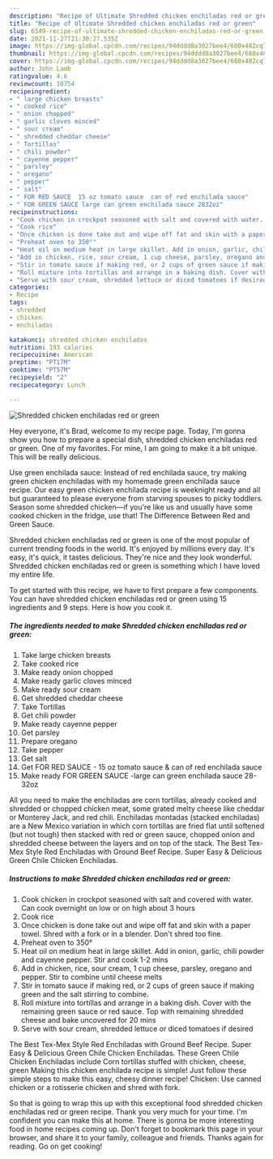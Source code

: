 ```yaml
---
description: "Recipe of Ultimate Shredded chicken enchiladas red or green"
title: "Recipe of Ultimate Shredded chicken enchiladas red or green"
slug: 6549-recipe-of-ultimate-shredded-chicken-enchiladas-red-or-green
date: 2021-11-27T21:30:27.535Z
image: https://img-global.cpcdn.com/recipes/94dddd8a3027bee4/680x482cq70/shredded-chicken-enchiladas-red-or-green-recipe-main-photo.jpg
thumbnail: https://img-global.cpcdn.com/recipes/94dddd8a3027bee4/680x482cq70/shredded-chicken-enchiladas-red-or-green-recipe-main-photo.jpg
cover: https://img-global.cpcdn.com/recipes/94dddd8a3027bee4/680x482cq70/shredded-chicken-enchiladas-red-or-green-recipe-main-photo.jpg
author: John Lamb
ratingvalue: 4.6
reviewcount: 10754
recipeingredient:
- " large chicken breasts"
- " cooked rice"
- " onion chopped"
- " garlic cloves minced"
- " sour cream"
- " shredded cheddar cheese"
- " Tortillas"
- " chili powder"
- " cayenne pepper"
- " parsley"
- " oregano"
- " pepper"
- " salt"
- " FOR RED SAUCE  15 oz tomato sauce  can of red enchilada sauce"
- " FOR GREEN SAUCE large can green enchilada sauce 2832oz"
recipeinstructions:
- "Cook chicken in crockpot seasoned with salt and covered with water. Can cook overnight on low or on high about 3 hours"
- "Cook rice"
- "Once chicken is done take out and wipe off fat and skin with a paper towel. Shred with a fork or in a blender. Don&#39;t shred too fine."
- "Preheat oven to 350°"
- "Heat oil on medium heat in large skillet. Add in onion, garlic, chili powder and cayenne pepper. Stir and cook 1-2 mins"
- "Add in chicken, rice, sour cream, 1 cup cheese, parsley, oregano and pepper. Stir to combine until cheese melts"
- "Stir in tomato sauce if making red, or 2 cups of green sauce if making green and the salt stirring to combine."
- "Roll mixture into tortillas and arrange in a baking dish. Cover with the remaining green sauce or red sauce. Top with remaining shredded cheese and bake uncovered for 20 mins"
- "Serve with sour cream, shredded lettuce or diced tomatoes if desired"
categories:
- Recipe
tags:
- shredded
- chicken
- enchiladas

katakunci: shredded chicken enchiladas 
nutrition: 193 calories
recipecuisine: American
preptime: "PT17M"
cooktime: "PT57M"
recipeyield: "2"
recipecategory: Lunch

---
```



![Shredded chicken enchiladas red or green](https://img-global.cpcdn.com/recipes/94dddd8a3027bee4/680x482cq70/shredded-chicken-enchiladas-red-or-green-recipe-main-photo.jpg)

Hey everyone, it's Brad, welcome to my recipe page. Today, I'm gonna show you how to prepare a special dish, shredded chicken enchiladas red or green. One of my favorites. For mine, I am going to make it a bit unique. This will be really delicious.

Use green enchilada sauce: Instead of red enchilada sauce, try making green chicken enchiladas with my homemade green enchilada sauce recipe. Our easy green chicken enchilada recipe is weeknight ready and all but guaranteed to please everyone from starving spouses to picky toddlers. Season some shredded chicken—if you&#39;re like us and usually have some cooked chicken in the fridge, use that! The Difference Between Red and Green Sauce.

Shredded chicken enchiladas red or green is one of the most popular of current trending foods in the world. It's enjoyed by millions every day. It's easy, it's quick, it tastes delicious. They're nice and they look wonderful. Shredded chicken enchiladas red or green is something which I have loved my entire life.


To get started with this recipe, we have to first prepare a few components. You can have shredded chicken enchiladas red or green using 15 ingredients and 9 steps. Here is how you cook it.

<!--inarticleads1-->

##### The ingredients needed to make Shredded chicken enchiladas red or green:

1. Take  large chicken breasts
1. Take  cooked rice
1. Make ready  onion chopped
1. Make ready  garlic cloves minced
1. Make ready  sour cream
1. Get  shredded cheddar cheese
1. Take  Tortillas
1. Get  chili powder
1. Make ready  cayenne pepper
1. Get  parsley
1. Prepare  oregano
1. Take  pepper
1. Get  salt
1. Get  FOR RED SAUCE - 15 oz tomato sauce &amp; can of red enchilada sauce
1. Make ready  FOR GREEN SAUCE -large can green enchilada sauce 28-32oz


All you need to make the enchiladas are corn tortillas, already cooked and shredded or chopped chicken meat, some grated melty cheese like cheddar or Monterey Jack, and red chili. Enchiladas montadas (stacked enchiladas) are a New Mexico variation in which corn tortillas are fried flat until softened (but not tough) then stacked with red or green sauce, chopped onion and shredded cheese between the layers and on top of the stack. The Best Tex-Mex Style Red Enchiladas with Ground Beef Recipe. Super Easy &amp; Delicious Green Chile Chicken Enchiladas. 

<!--inarticleads2-->

##### Instructions to make Shredded chicken enchiladas red or green:

1. Cook chicken in crockpot seasoned with salt and covered with water. Can cook overnight on low or on high about 3 hours
1. Cook rice
1. Once chicken is done take out and wipe off fat and skin with a paper towel. Shred with a fork or in a blender. Don&#39;t shred too fine.
1. Preheat oven to 350°
1. Heat oil on medium heat in large skillet. Add in onion, garlic, chili powder and cayenne pepper. Stir and cook 1-2 mins
1. Add in chicken, rice, sour cream, 1 cup cheese, parsley, oregano and pepper. Stir to combine until cheese melts
1. Stir in tomato sauce if making red, or 2 cups of green sauce if making green and the salt stirring to combine.
1. Roll mixture into tortillas and arrange in a baking dish. Cover with the remaining green sauce or red sauce. Top with remaining shredded cheese and bake uncovered for 20 mins
1. Serve with sour cream, shredded lettuce or diced tomatoes if desired


The Best Tex-Mex Style Red Enchiladas with Ground Beef Recipe. Super Easy &amp; Delicious Green Chile Chicken Enchiladas. These Green Chile Chicken Enchiladas include Corn tortillas stuffed with chicken, cheese, green Making this chicken enchilada recipe is simple! Just follow these simple steps to make this easy, cheesy dinner recipe! Chicken: Use canned chicken or a rotisserie chicken and shred with fork. 

So that is going to wrap this up with this exceptional food shredded chicken enchiladas red or green recipe. Thank you very much for your time. I'm confident you can make this at home. There is gonna be more interesting food in home recipes coming up. Don't forget to bookmark this page in your browser, and share it to your family, colleague and friends. Thanks again for reading. Go on get cooking!
